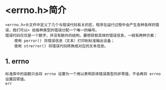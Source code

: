 # <errno.h>简介
    <errno.h>头文件中定义了几个与错误代码有关的宏，程序在运行过程中会产生各种各样的错误，我们可以> 给每种类型的错误分配一个唯一的编号。
    错误代码仅仅是一个数字，并没有额外的结构，要想获取具体的错误信息，一般有两种方案：
        使用 perror() 将错误信息（文本）打印到标准输出设备；
        使用 strerror() 将错误代码转换成对应的文本信息。
## 1. errno
    标准库中的函数只会将 errno 设置为一个用以表明具体错误类型的非零值，不会再将 errno 设置回零值。
    err